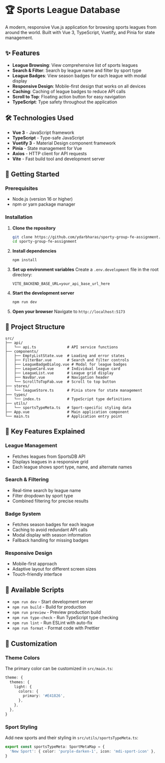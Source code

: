 # 🏆 Sports League Database

A modern, responsive Vue.js application for browsing sports leagues from around the world. Built with Vue 3, TypeScript, Vuetify, and Pinia for state management.

## ✨ Features

- **League Browsing**: View comprehensive list of sports leagues
- **Search & Filter**: Search by league name and filter by sport type
- **League Badges**: View season badges for each league with modal display
- **Responsive Design**: Mobile-first design that works on all devices
- **Caching**: Caching of league badges to reduce API calls
- **Scroll to Top**: Floating action button for easy navigation
- **TypeScript**: Type safety throughout the application

## 🛠️ Technologies Used

- **Vue 3** - JavaScript framework
- **TypeScript** - Type-safe JavaScript
- **Vuetify 3** - Material Design component framework
- **Pinia** - State management for Vue
- **Axios** - HTTP client for API requests
- **Vite** - Fast build tool and development server

## 🚀 Getting Started

### Prerequisites

- Node.js (version 16 or higher)
- npm or yarn package manager

### Installation

1. **Clone the repository**

   ```bash
   git clone https://github.com/ydarbharas/sporty-group-fe-assignment.git
   cd sporty-group-fe-assignment
   ```

2. **Install dependencies**

   ```bash
   npm install
   ```

3. **Set up environment variables**
   Create a `.env.development` file in the root directory:

   ```env
   VITE_BACKEND_BASE_URL=your_api_base_url_here
   ```

4. **Start the development server**

   ```bash
   npm run dev
   ```

5. **Open your browser**
   Navigate to `http://localhost:5173`

## 📁 Project Structure

```
src/
├── api/
│   └── api.ts              # API service functions
├── components/
│   ├── EmptyListState.vue  # Loading and error states
│   ├── FilterBar.vue       # Search and filter controls
│   ├── LeagueBadgeDialog.vue # Modal for league badges
│   ├── LeagueCard.vue      # Individual league card
│   ├── LeagueList.vue      # League grid display
│   ├── NavBar.vue          # Navigation header
│   └── ScrollToTopFab.vue  # Scroll to top button
├── stores/
│   └── leagueStore.ts      # Pinia store for state management
├── types/
│   └── index.ts            # TypeScript type definitions
├── utils/
│   └── sportsTypeMeta.ts   # Sport-specific styling data
├── App.vue                 # Main application component
└── main.ts                 # Application entry point
```

## 🎯 Key Features Explained

### League Management

- Fetches leagues from SportsDB API
- Displays leagues in a responsive grid
- Each league shows sport type, name, and alternate names

### Search & Filtering

- Real-time search by league name
- Filter dropdown by sport type
- Combined filtering for precise results

### Badge System

- Fetches season badges for each league
- Caching to avoid redundant API calls
- Modal display with season information
- Fallback handling for missing badges

### Responsive Design

- Mobile-first approach
- Adaptive layout for different screen sizes
- Touch-friendly interface

## 🔧 Available Scripts

- `npm run dev` - Start development server
- `npm run build` - Build for production
- `npm run preview` - Preview production build
- `npm run type-check` - Run TypeScript type checking
- `npm run lint` - Run ESLint with auto-fix
- `npm run format` - Format code with Prettier

## 🎨 Customization

### Theme Colors

The primary color can be customized in `src/main.ts`:

```typescript
theme: {
  themes: {
    light: {
      colors: {
        primary: '#E41826',
      },
    },
  },
}
```

### Sport Styling

Add new sports and their styling in `src/utils/sportsTypeMeta.ts`:

```typescript
export const sportsTypeMeta: SportMetaMap = {
  'New Sport': { color: 'purple-darken-1', icon: 'mdi-sport-icon' },
}
```
